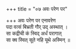 +++
title = "०७ अवः परेण पर"

+++
अवः परेण पर एनावरेण  
पदा वत्सं बिभ्रती गौर् उद् अस्थात् ।  
सा कद्रीची कं स्विद् अर्धं परागात्  
सा क्व स्वित् सूते नहि यूथे अस्मिन् ॥